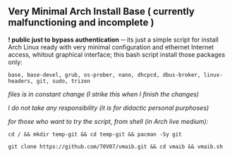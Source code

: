 
## Very Minimal Arch Install Base ( currently malfunctioning and incomplete )

**! public just to bypass authentication** ─ its just a simple script for install Arch Linux ready with very minimal configuration and ethernet Internet access, whitout graphical interface; this bash script install those packages only:
```
base, base-devel, grub, os-prober, nano, dhcpcd, dbus-broker, linux-headers, git, sudo, trizen
```

*files is in constant change (I strike this when I finish the changes)*

*I do not take any responsibility (it is for didactic personal purphoses)*

*for those who want to try the script, from shell (in Arch live medium):*
```
cd / && mkdir temp-git && cd temp-git && pacman -Sy git
  
git clone https://github.com/70V07/vmaib.git && cd vmaib && vmaib.sh
```
